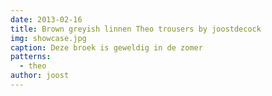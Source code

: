 ```yaml
---
date: 2013-02-16
title: Brown greyish linnen Theo trousers by joostdecock
img: showcase.jpg
caption: Deze broek is geweldig in de zomer
patterns:
  - theo
author: joost
---
```


